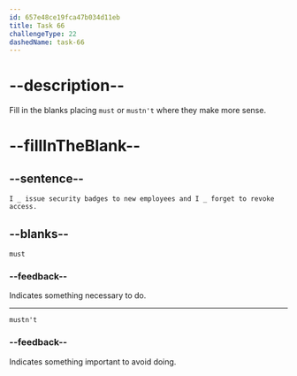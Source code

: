 ```yaml
---
id: 657e48ce19fca47b034d11eb
title: Task 66
challengeType: 22
dashedName: task-66
---
```


# --description--

Fill in the blanks placing `must` or `mustn't` where they make more sense.

# --fillInTheBlank--

## --sentence--

`I _ issue security badges to new employees and I _ forget to revoke access.`

## --blanks--

`must`

### --feedback--

Indicates something necessary to do.

---

`mustn't`

### --feedback--

Indicates something important to avoid doing.
